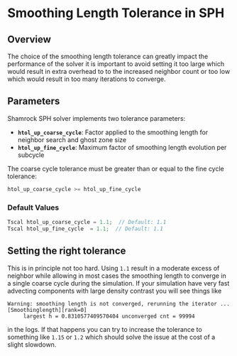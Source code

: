 # Smoothing Length Tolerance in SPH

## Overview

The choice of the smoothing length tolerance can greatly impact the performance of the solver
it is important to avoid setting it too large which would result in extra overhead to to the increased neighbor count or too low which would result in too many iterations to converge.

## Parameters

Shamrock SPH solver implements two tolerance parameters:

- **`htol_up_coarse_cycle`**: Factor applied to the smoothing length for neighbor search and ghost zone size
- **`htol_up_fine_cycle`**: Maximum factor of smoothing length evolution per subcycle

The coarse cycle tolerance must be greater than or equal to the fine cycle tolerance:
```cpp
htol_up_coarse_cycle >= htol_up_fine_cycle
```

### Default Values

```cpp
Tscal htol_up_coarse_cycle = 1.1;  // Default: 1.1
Tscal htol_up_fine_cycle  = 1.1;  // Default: 1.1
```

## Setting the right tolerance

This is in principle not too hard. Using `1.1` result in a moderate excess of neighbor while allowing in most cases the smoothing length to converge in a single coarse cycle during the simulation. If your simulation have very fast advecting components with large density contrast you will see things like
```
Warning: smoothing length is not converged, rerunning the iterator ...                [Smoothinglength][rank=0]
     largest h = 0.8310577409570404 unconverged cnt = 99994
```
in the logs. If that happens you can try to increase the tolerance to something like `1.15` or `1.2` which should solve the issue at the cost of a slight slowdown.
